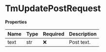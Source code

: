 # TmUpdatePostRequest

**Properties**

| Name | Type | Required | Description |
| :--- | :--- | :------- | :---------- |
| text | str  | ❌       | Post text.  |

<!-- This file was generated by liblab | https://liblab.com/ -->
